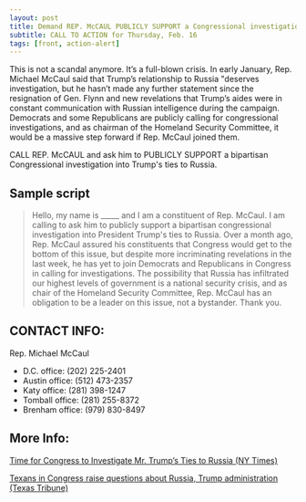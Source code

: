 ```yaml
---
layout: post
title: Demand REP. McCAUL PUBLICLY SUPPORT a Congressional investigation into Trump’s Russia ties
subtitle: CALL TO ACTION for Thursday, Feb. 16
tags: [front, action-alert]
---
```


This is not a scandal anymore. It’s a full-blown crisis. In early
January, Rep. Michael McCaul said that Trump’s relationship to
Russia "deserves investigation, but he hasn’t made any further
statement since the resignation of Gen. Flynn and new revelations
that Trump’s aides were in constant communication with Russian
intelligence during the campaign. Democrats and some Republicans
are publicly calling for congressional investigations, and as
chairman of the Homeland Security Committee, it would be a massive
step forward if Rep. McCaul joined them.

CALL REP. McCAUL and ask him to PUBLICLY SUPPORT a bipartisan
Congressional investigation into Trump's ties to Russia.

## Sample script

> Hello, my name is &#95;&#95;&#95;&#95;&#95; and I am a constituent
> of Rep. McCaul. I am calling to ask him to publicly support a
> bipartisan congressional investigation into President Trump's
> ties to Russia. Over a month ago, Rep. McCaul assured his
> constituents that Congress would get to the bottom of this
> issue, but despite more incriminating revelations in the last
> week, he has yet to join Democrats and Republicans in Congress
> in calling for investigations. The possibility that Russia has
> infiltrated our highest levels of government is a national
> security crisis, and as chair of the Homeland Security
> Committee, Rep. McCaul has an obligation to be a leader on
> this issue, not a bystander. Thank you.

## CONTACT INFO:

Rep. Michael McCaul

* D.C. office: (202) 225-2401
* Austin office: (512) 473-2357
* Katy office: (281) 398-1247
* Tomball office: (281) 255-8372
* Brenham office: (979) 830-8497

## More Info:

[Time for Congress to Investigate Mr. Trump’s Ties to Russia (NY Times)](https://www.nytimes.com/2017/02/15/opinion/time-for-congress-to-investigate-mr-trumps-ties-to-russia.html)

[Texans in Congress raise questions about Russia, Trump administration (Texas Tribune)](https://www.texastribune.org/2017/02/14/texans-raise-questions-about-russia-trump/)

